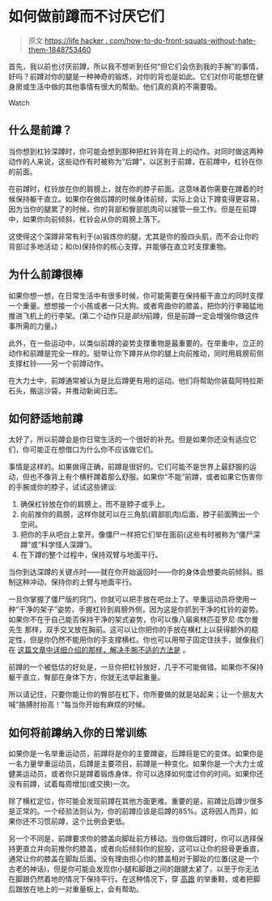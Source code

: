 # 如何做前蹲而不讨厌它们

> 原文:[https://life hacker . com/how-to-do-front-squats-without-hate-them-1848753460](https://lifehacker.com/how-to-do-front-squats-without-hating-them-1848753460)

首先，我以前也讨厌前蹲，所以我不想听到任何“但它们会伤到我的手腕”的事情，好吗？前蹲对你的腿是一种神奇的锻炼，对你的背也是如此。它们对你可能想在健身房或生活中做的其他事情有很大的帮助。他们真的真的不需要吸。

Watch

## 什么是前蹲？

当你想到杠铃深蹲时，你可能会想到那种把杠铃背在背上的动作。对同时做这两种动作的人来说，这些动作有时被称为“后蹲”，以区别于前蹲，在前蹲中，杠铃在你的前面。

在前蹲时，杠铃放在你的肩膀上，就在你的脖子前面。这意味着你需要在蹲着的时候保持躯干直立。如果你在做后蹲的时候身体前倾，实际上会让下蹲变得更容易，因为当你的腿累了的时候，你的背部和臀部肌肉可以接管一些工作。但是在前蹲中，如果你向前倾斜，杠铃会从你的肩膀上落下。

这使得这个深蹲非常有利于(a)锻炼你的腿，尤其是你的股四头肌，而不会让你的背部过多地活动；和(b)保持你的核心支撑，并能够在直立时支撑重物。

## 为什么前蹲很棒

如果你想一想，在日常生活中有很多时候，你可能需要在保持躯干直立的同时支撑一个重量。想想接一个小孩或者一只大狗。或者弯曲你的膝盖，把你的行李箱猛地推进飞机上的行李架。(第二个动作只是*部分*前蹲，但是前蹲一定会增强你做这件事所需的力量。)

此外，在一些运动中，以类似前蹲的姿势支撑重物是最重要的。在举重中，立正的动作和前蹲是完全一样的。挺举让你下蹲并从你的腿上向前推动，同时用肩膀前侧支撑杠铃——另一个前蹲动作。

在大力士中，前蹲通常被认为是比后蹲更有用的运动。他们将帮助你装载阿特拉斯石头，搬运沙袋，并推动新闻日志。

## 如何舒适地前蹲

太好了，所以前蹲会是你日常生活的一个很好的补充。但是如果你还没有适应它们，你可能正在想借口为什么你不应该做它们。

事情是这样的。如果做得正确，前蹲是很好的。它们可能不是世界上最舒服的运动，但也不像背上有个横杆蹲着那么舒服。如果你“不能”前蹲，或者如果它伤害你的手腕或你的脖子，试试这些建议:

1.  确保杠铃放在你的肩膀上，而不是脖子或手上。
2.  向前推你的肩膀，这样你就可以在三角肌(肩部肌肉)后面，脖子前面腾出一个空间。
3.  把你的手从吧台上拿开。像僵尸一样把它们举在面前(这些有时被称为“僵尸深蹲”或“科学怪人深蹲”)。
4.  在下蹲的整个过程中，保持双臂与地面平行。

当你到达深蹲的关键点时——就在你开始返回时——你的身体会想要向前倾斜。抵制这种冲动，保持你的上臂与地面平行。

一旦你掌握了僵尸版的窍门，你就可以把手放在吧台上了。举重运动员将使用一种“干净的架子”姿势，手握杠铃到肩膀外侧，因为这是你抓到干净的杠铃的姿势。如果你不在乎自己能否保持干净的架式姿势，你可以像八届奥林匹亚罗尼·库尔曼先生 那样，双手交叉放在胸前。这可以让你把你的手放在横杠上以获得额外的稳定性，但是你仍然不能用你的手支撑横杠。你也可以用带子固定住扶手，就像我们在 [这篇文章中详细介绍的那样，解决手腕不适的方法是](https://lifehacker.com/how-to-do-front-squats-without-hurting-your-wrists-1840370568) 。

前蹲的一个被低估的好处是，一旦你把杠铃放好，几乎不可能做错。如果你不保持躯干直立，臀部在身体下方，你就无法举起重量。

所以请记住，只要你能让你的臀部在杠下，你所要做的就是站起来；让一个朋友大喊“胳膊肘抬高！”每当你开始有麻烦的时候。

## 如何将前蹲纳入你的日常训练

如果你是一名举重运动员，前蹲将是你的主要蹲姿，后蹲将是它的变体。如果你是一名力量举重运动员，后蹲是主要项目，前蹲是一种变化。如果你是一个大力士或健美运动员，或者你只是蹲着锻炼身体，你可以选择如何度过你的时间。如果你还没有前蹲，试着每周增加(或交换)一次。

除了横杠定位，你可能会发现前蹲在其他方面更难。重要的是，前蹲比后蹲少很多是正常的。一个经验法则认为，你的前蹲应该是后蹲的85%。这将因人而异，如果你还不习惯前蹲，这个比例会更低。

另一个不同是，前蹲要求你的膝盖向脚趾前方移动。当你做后蹲时，你可以选择保持更直立并向前推你的膝盖，或者向后倾斜你的屁股，这可以让你的胫骨更垂直，通常让你的膝盖在脚趾后面。没有理由担心你的膝盖相对于脚趾的位置(这是一个古老的神话)，但是你可能会发现你小腿和脚跟之间的跟腱太紧了，以至于你无法在脚跟仍然着地的情况下保持平行。在这种情况下，穿 [高跟](https://lifehacker.com/what-shoes-to-wear-when-you-lift-weights-1837994384) 的举重鞋，或者把脚后跟放在地上的一对重量板上，会有帮助。